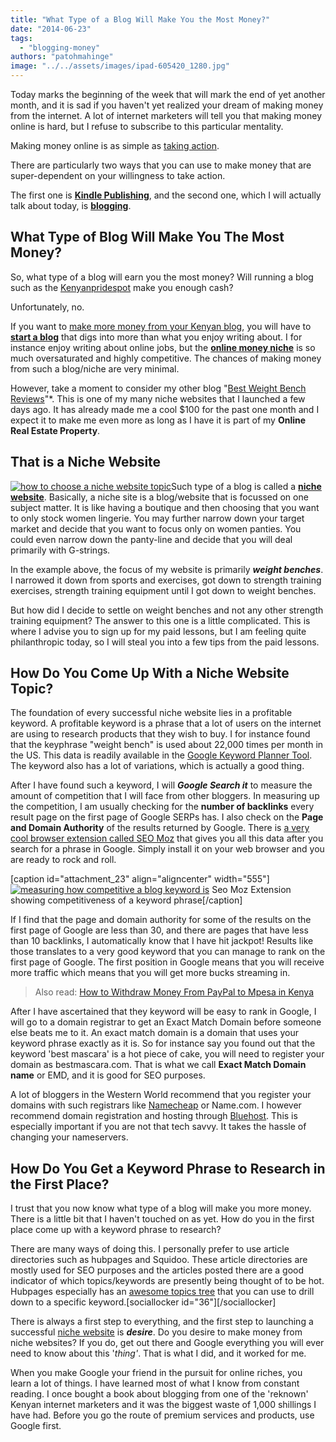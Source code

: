 ```yaml
---
title: "What Type of a Blog Will Make You the Most Money?"
date: "2014-06-23"
tags: 
  - "blogging-money"
authors: "patohmahinge"
image: "../../assets/images/ipad-605420_1280.jpg"
---
```


Today marks the beginning of the week that will mark the end of yet another month, and it is sad if you haven't yet realized your dream of making money from the internet. A lot of internet marketers will tell you that making money online is hard, but I refuse to subscribe to this particular mentality.

Making money online is as simple as [taking action](https://mahinge.com/make-money-online-kenya/).

There are particularly two ways that you can use to make money that are super-dependent on your willingness to take action.

The first one is [**Kindle Publishing**](https://mahinge.com/wp-content/uploads/2014/06/kdp.amazon.com "Kindle Publishing"), and the second one, which I will actually talk about today, is [**blogging**](https://mahinge.com/).

## **What Type of Blog Will Make You The Most Money?**

So, what type of a blog will earn you the most money? Will running a blog such as the [Kenyanpridespot](https://mahinge.com/wp-content/uploads/2014/06/www.kenyanpridespot.com "Online Jobs in Kenya") make you enough cash?

Unfortunately, no.

If you want to [make more money from your Kenyan blog](https://mahinge.com/fully-monetize-blog-kenya/ "make money blogging in kenya"), you will have to [**start a blog**](https://mahinge.com/start-successful-blog-brings-money-fame/ "start a blog") that digs into more than what you enjoy writing about. I for instance enjoy writing about online jobs, but the [**online money niche**](https://mahinge.com/wp-content/uploads/2014/06/www.kenyanpridespot1.com) is so much oversaturated and highly competitive. The chances of making money from such a blog/niche are very minimal.

However, take a moment to consider my other blog "[Best Weight Bench Reviews](http://www.weightbenchsetsz.com/)"\*. This is one of my many niche websites that I launched a few days ago. It has already made me a cool $100 for the past one month and I expect it to make me even more as long as I have it is part of my **Online Real Estate Property**.

## That is a Niche Website

[![how to choose a niche website topic](images/how-to-choose-a-niche-website-topic-300x238.jpg)](https://mahinge.com/wp-content/uploads/2014/06/how-to-choose-a-niche-website-topic.jpg)Such type of a blog is called a [**niche website**](https://mahinge.com/). Basically, a niche site is a blog/website that is focussed on one subject matter. It is like having a boutique and then choosing that you want to only stock women lingerie. You may further narrow down your target market and decide that you want to focus only on women panties. You could even narrow down the panty-line and decide that you will deal primarily with G-strings.

In the example above, the focus of my website is primarily **_weight benches_**. I narrowed it down from sports and exercises, got down to strength training exercises, strength training equipment until I got down to weight benches.

But how did I decide to settle on weight benches and not any other strength training equipment? The answer to this one is a little complicated. This is where I advise you to sign up for my paid lessons, but I am feeling quite philanthropic today, so I will steal you into a few tips from the paid lessons.

## **How Do You Come Up With a Niche Website Topic?**

The foundation of every successful niche website lies in a profitable keyword. A profitable keyword is a phrase that a lot of users on the internet are using to research products that they wish to buy. I for instance found that the keyphrase "weight bench" is used about 22,000 times per month in the US. This data is readily available in the [Google Keyword Planner Tool](https://mahinge.com/wp-content/uploads/2014/06/KeywordPlanner). The keyword also has a lot of variations, which is actually a good thing.

After I have found such a keyword, I will **_Google Search it_** to measure the amount of competition that I will face from other bloggers. In measuring up the competition, I am usually checking for the **number of backlinks** every result page on the first page of Google SERPs has. I also check on the **Page and Domain Authority** of the results returned by Google. There is [a very cool browser extension called SEO Moz](https://mahinge.com/wp-content/uploads/2014/06/mozbar-seo-extension-chrome-firefox) that gives you all this data after you search for a phrase in Google. Simply install it on your web browser and you are ready to rock and roll.

\[caption id="attachment\_23" align="aligncenter" width="555"\][![measuring how competitive a blog keyword is](images/measuring-how-competitive-a-keyword-is.jpg)](https://mahinge.com/wp-content/uploads/2014/06/measuring-how-competitive-a-keyword-is.jpg) Seo Moz Extension showing competitiveness of a keyword phrase\[/caption\]

If I find that the page and domain authority for some of the results on the first page of Google are less than 30, and there are pages that have less than 10 backlinks, I automatically know that I have hit jackpot! Results like those translates to a very good keyword that you can manage to rank on the first page of Google. The first position in Google means that you will receive more traffic which means that you will get more bucks streaming in.

> Also read: [How to Withdraw Money From PayPal to Mpesa in Kenya](https://mahinge.com/best-way-to-withdraw-money-paypal-kenya/ "paypal to mpesa")

After I have ascertained that they keyword will be easy to rank in Google, I will go to a domain registrar to get an Exact Match Domain before someone else beats me to it. An exact match domain is a domain that uses your keyword phrase exactly as it is. So for instance say you found out that the keyword 'best mascara' is a hot piece of cake, you will need to register your domain as bestmascara.com. That is what we call **Exact Match Domain name** or EMD, and it is good for SEO purposes.

A lot of bloggers in the Western World recommend that you register your domains with such registrars like [Namecheap](https://mahinge.com/visit/namecheap "Namecheap") or Name.com. I however recommend domain registration and hosting through [Bluehost](https://mahinge.com/visit/Bluehost "Bluehost"). This is especially important if you are not that tech savvy. It takes the hassle of changing your nameservers.

## **How Do You Get a Keyword Phrase to Research in the First Place?**

I trust that you now know what type of a blog will make you more money. There is a little bit that I haven't touched on as yet. How do you in the first place come up with a keyword phrase to research?

There are many ways of doing this. I personally prefer to use article directories such as hubpages and Squidoo. These article directories are mostly used for SEO purposes and the articles posted there are a good indicator of which topics/keywords are presently being thought of to be hot. Hubpages especially has an [awesome topics tree](https://mahinge.com/wp-content/uploads/2014/06/tree) that you can use to drill down to a specific keyword.\[sociallocker id="36"\]\[/sociallocker\]

There is always a first step to everything, and the first step to launching a successful [niche website](https://mahinge.com/wp-content/uploads/2014/06/Niche_blogging "niche website") is **_desire_**. Do you desire to make money from niche websites? If you do, get out there and Google everything you will ever need to know about this '_thing'_. That is what I did, and it worked for me.

When you make Google your friend in the pursuit for online riches, you learn a lot of things. I have learned most of what I know from constant reading. I once bought a book about blogging from one of the 'reknown' Kenyan internet marketers and it was the biggest waste of 1,000 shillings I have had. Before you go the route of premium services and products, use Google first.
